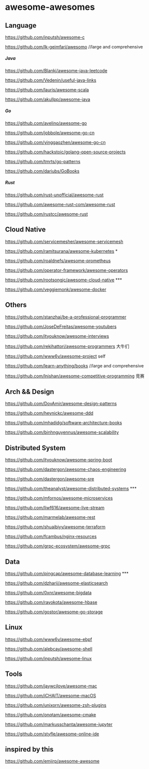 # awesome-awesomes



## Language
https://github.com/inputsh/awesome-c

https://github.com/lk-geimfari/awesomo  //large and comprehensive


##### Java
https://github.com/Blankj/awesome-java-leetcode

https://github.com/Vedenin/useful-java-links

https://github.com/lauris/awesome-scala

https://github.com/akullpp/awesome-java

##### Go
https://github.com/avelino/awesome-go

https://github.com/jobbole/awesome-go-cn

https://github.com/yinggaozhen/awesome-go-cn

https://github.com/hackstoic/golang-open-source-projects

https://github.com/tmrts/go-patterns

https://github.com/dariubs/GoBooks

##### Rust
https://github.com/rust-unofficial/awesome-rust

https://github.com/awesome-rust-com/awesome-rust

https://github.com/rustcc/awesome-rust


## Cloud Native
https://github.com/servicemesher/awesome-servicemesh

https://github.com/ramitsurana/awesome-kubernetes  *

https://github.com/roaldnefs/awesome-prometheus

https://github.com/operator-framework/awesome-operators

https://github.com/rootsongjc/awesome-cloud-native  ***

https://github.com/veggiemonk/awesome-docker

## Others

https://github.com/stanzhai/be-a-professional-programmer

https://github.com/JoseDeFreitas/awesome-youtubers

https://github.com/ityouknow/awesome-interviews

https://github.com/rekihattori/awesome-programmers  大牛们

https://github.com/www6v/awesome-project self

https://github.com/learn-anything/books //large and comprehensive

https://github.com/lnishan/awesome-competitive-programming  竞赛

## Arch && Design
https://github.com/DovAmir/awesome-design-patterns

https://github.com/heynickc/awesome-ddd

https://github.com/mhadidg/software-architecture-books

https://github.com/binhnguyennus/awesome-scalability

## Distributed System
https://github.com/ityouknow/awesome-spring-boot

https://github.com/dastergon/awesome-chaos-engineering

https://github.com/dastergon/awesome-sre

https://github.com/theanalyst/awesome-distributed-systems  ***

https://github.com/mfornos/awesome-microservices

https://github.com/liwf616/awesome-live-stream

https://github.com/marmelab/awesome-rest

https://github.com/shuaibiyy/awesome-terraform

https://github.com/fcambus/nginx-resources

https://github.com/grpc-ecosystem/awesome-grpc


## Data
https://github.com/pingcap/awesome-database-learning  ***

https://github.com/dzharii/awesome-elasticsearch

https://github.com/0xnr/awesome-bigdata

https://github.com/rayokota/awesome-hbase 

https://github.com/gostor/awesome-go-storage

## Linux
https://github.com/www6v/awesome-ebpf

https://github.com/alebcay/awesome-shell

https://github.com/inputsh/awesome-linux

## Tools
https://github.com/jaywcjlove/awesome-mac

https://github.com/iCHAIT/awesome-macOS

https://github.com/unixorn/awesome-zsh-plugins

https://github.com/onqtam/awesome-cmake

https://github.com/markusschanta/awesome-jupyter

https://github.com/styfle/awesome-online-ide

## inspired by this
https://github.com/emijrp/awesome-awesome
